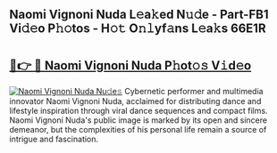 ## Naomi Vignoni Nuda L𝚎a𝚔ed N𝚞𝚍e - Part-FB1 Vi𝚍𝚎o P𝚑𝚘tos - H𝚘𝚝 O𝚗𝚕yf𝚊ns L𝚎a𝚔s 66E1R

# <h2><a href="http://kf71d3.oniu.top/?m=Naomi+Vignoni+Nuda">🔗👉 🔴 Naomi Vignoni Nuda P𝚑ot𝚘𝚜 V𝚒d𝚎o</a></h2>

[![Naomi Vignoni Nuda Nu𝚍e𝚜](https://i.imgur.com/0qMVB7G.gif)](http://kf71d3.oniu.top/?m=Naomi+Vignoni+Nuda)
Cybernetic performer and multimedia innovator Naomi Vignoni Nuda, acclaimed for distributing dance and lifestyle inspiration through viral dance sequences and compact films. Naomi Vignoni Nuda's public image is marked by its open and sincere demeanor, but the complexities of his personal life remain a source of intrigue and fascination.  
